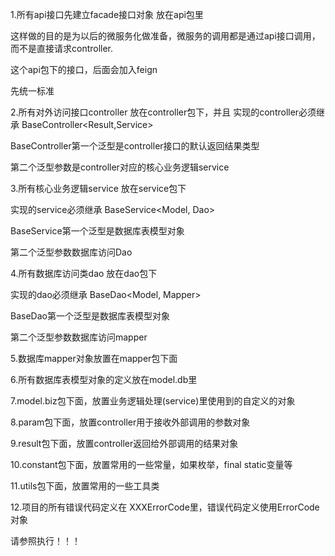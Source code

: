 1.所有api接口先建立facade接口对象 放在api包里

这样做的目的是为以后的微服务化做准备，微服务的调用都是通过api接口调用，而不是直接请求controller.

这个api包下的接口，后面会加入feign

先统一标准

2.所有对外访问接口controller 放在controller包下，并且
实现的controller必须继承 BaseController<Result,Service>

BaseController第一个泛型是controller接口的默认返回结果类型

第二个泛型参数是controller对应的核心业务逻辑service

3.所有核心业务逻辑service 放在service包下

实现的service必须继承 BaseService<Model, Dao>

BaseService第一个泛型是数据库表模型对象

第二个泛型参数数据库访问Dao

4.所有数据库访问类dao 放在dao包下

实现的dao必须继承 BaseDao<Model, Mapper>

BaseDao第一个泛型是数据库表模型对象

第二个泛型参数数据库访问mapper

5.数据库mapper对象放置在mapper包下面

6.所有数据库表模型对象的定义放在model.db里

7.model.biz包下面，放置业务逻辑处理(service)里使用到的自定义的对象

8.param包下面，放置controller用于接收外部调用的参数对象

9.result包下面，放置controller返回给外部调用的结果对象

10.constant包下面，放置常用的一些常量，如果枚举，final static变量等

11.utils包下面，放置常用的一些工具类

12.项目的所有错误代码定义在 XXXErrorCode里，错误代码定义使用ErrorCode对象

请参照执行！！！
